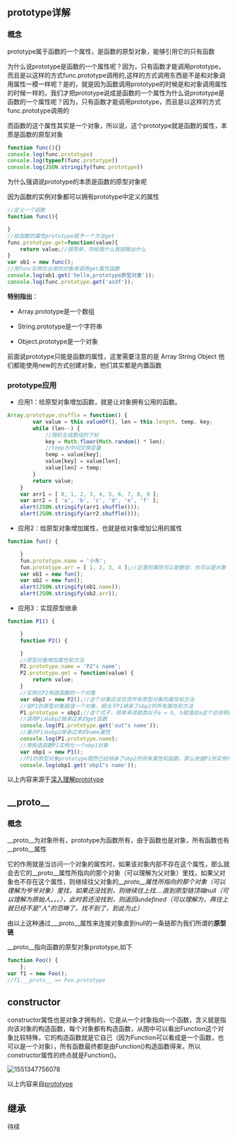 ## prototype详解

### 概念

prototype属于函数的一个属性，是函数的原型对象，能够引用它的只有函数

为什么说prototype是函数的一个属性呢？因为，只有函数才能调用prototype，而且是以这样的方式func.prototype调用的,这样的方式调用东西是不是和对象调用属性一模一样呢？是的，就是因为函数调用prototype的时候是和对象调用属性的时候一样的，我们才把prototype说成是函数的一个属性为什么说prototype是函数的一个属性呢？因为，只有函数才能调用prototype，而且是以这样的方式func.prototype调用的

而函数的这个属性其实是一个对象，所以说，这个prototype就是函数的属性，本质是函数的原型对象

```javascript
function func(){}
console.log(func.prototype)
console.log(typeof(func.prototype))
console.log(JSON.stringify(func.prototype))
```

为什么强调说prototype的本质是函数的原型对象呢

因为函数的实例对象都可以拥有prototype中定义的属性

```javascript
//定义一个函数
function func(){

}
//给函数的属性prototype赋予一个方法get
func.prototype.get=function(value){
    return value;//很简单，你给我什么我就输出什么
}
var ob1 = new func();
//用func实例化出来的对象来调用get属性函数
console.log(ob1.get('hello,prototype原型对象'));
console.log(func.prototype.get('asdf'));
```

**特别指出**：

- Array.prototype是一个数组

- String.prototype是一个字符串

- Object.prototype是一个对象

前面说prototype只能是函数的属性，这里需要注意的是 Array String Object 他们都能使用new的方式创建对象，他们其实都是内置函数

### prototype应用

- 应用1：给原型对象增加函数，就是让对象拥有公用的函数。

```javascript
Array.prototype.shuffle = function() {
		var value = this.valueOf(), len = this.length, temp, key;
		while (len--) {
			//随机生成数组的下标
			key = Math.floor(Math.random() * len);
			//temp为中间交换变量
			temp = value[key];
			value[key] = value[len];
			value[len] = temp;
		}
		return value;
	}
	var arr1 = [ 0, 1, 2, 3, 4, 5, 6, 7, 8, 9 ];
	var arr2 = [ 'a', 'b', 'c', 'd', 'e', 'f' ];
	alert(JSON.stringify(arr1.shuffle()));
	alert(JSON.stringify(arr2.shuffle()));
```

- 应用2：给原型对象增加属性，也就是给对象增加公用的属性

```javascript
function fun() {

	}
	fun.prototype.name = '小东';
	fun.prototype.arr = [ 1, 2, 3, 4 ];//这里的属性可以是数组，也可以是对象
	var ob1 = new fun();
	var ob2 = new fun();
	alert(JSON.stringify(ob1.name));
	alert(JSON.stringify(ob2.arr));
```

- 应用3：实现原型继承

```javascript
function P1() {

	}
	function P2() {

	}
	//原型对象增加属性和方法
	P2.prototype.name = 'P2"s name';
	P2.prototype.get = function(value) {
		return value;
	}
	//实例化P2构造函数的一个对象
	var obp2 = new P2();//这个对象应该包含所有原型对象的属性和方法
	//给P1的原型对象赋值一个对象，相当于P1继承了obp2的所有属性和方法
	P1.prototype = obp2;//这个式子，简单来讲就类似于a = b, b赋值给a这个总该明白吧？
	//调用P1从obp2继承过来的get函数
	console.log(P1.prototype.get('out"s name'));
	//展示P1从obp2继承过来的name属性
	console.log(P1.prototype.name);
	//用构造函数P1实例化一个obp1对象
	var obp1 = new P1();
	//P1的原型对象prototype既然已经继承了obp2的所有属性和函数，那么依据P1所实例化出来的对象也都有obp2的属性和函数了
	console.log(obp1.get('obp1"s name'));
```

以上内容来源于[深入理解prototype](https://www.cnblogs.com/loveyoume/p/6139681.html)

## \_\_proto\_\_

### 概念

\_\_proto\_\_为对象所有，prototype为函数所有，由于函数也是对象，所有函数也有_\_proto\_\_属性

它的作用就是当访问一个对象的属性时，如果该对象内部不存在这个属性，那么就会去它的\_\_proto\_\_属性所指向的那个对象（可以理解为父对象）里找，如果父对象也不存在这个属性，则继续往父对象的\__\_proto\_\_属性所指向的那个对象（可以理解为爷爷对象）里找，如果还没找到，则继续往上找….直到原型链顶端null（可以理解为原始人。。。），此时若还没找到，则返回undefined（可以理解为，再往上就已经不是“人”的范畴了，找不到了，到此为止）_

由以上这种通过\__\_proto\_\_属性来连接对象直到null的一条链即为我们所谓的**原型链**

\_\_proto\_\_指向函数的原型对象prototype,如下

```javascript
function Foo() {
	};
var	f1 = new Foo();
//f1.__proto__ == Foo.prototype
```

## constructor

constructor属性也是对象才拥有的，它是从一个对象指向一个函数，含义就是指向该对象的构造函数，每个对象都有构造函数，从图中可以看出Function这个对象比较特殊，它的构造函数就是它自己（因为Function可以看成是一个函数，也可以是一个对象），所有函数最终都是由Function()构造函数得来，所以constructor属性的终点就是Function()。

![1551347756078](D:\source\git\notebook\notebook\js\prototypeconstruct.png)

以上内容来自[prototype](https://blog.csdn.net/cc18868876837/article/details/81211729)

## 继承

待续

